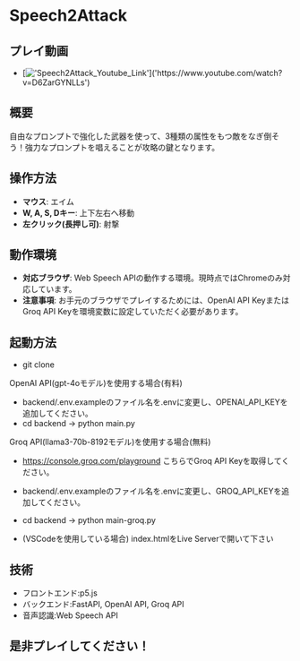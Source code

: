 # Speech2Attack

## プレイ動画

- [!['Speech2Attack_Youtube_Link']('https://github.com/user-attachments/assets/e4699f2c-7628-4858-90f8-f7374e3d1d7d')]('https://www.youtube.com/watch?v=D6ZarGYNLLs')


## 概要

自由なプロンプトで強化した武器を使って、3種類の属性をもつ敵をなぎ倒そう！強力なプロンプトを唱えることが攻略の鍵となります。

## 操作方法

- **マウス**: エイム
- **W, A, S, Dキー**: 上下左右へ移動
- **左クリック(長押し可)**: 射撃

## 動作環境

- **対応ブラウザ**: Web Speech APIの動作する環境。現時点ではChromeのみ対応しています。
- **注意事項**: お手元のブラウザでプレイするためには、OpenAI API KeyまたはGroq API Keyを環境変数に設定していただく必要があります。

## 起動方法

- git clone

OpenAI API(gpt-4oモデル)を使用する場合(有料)
- backend/.env.exampleのファイル名を.envに変更し、OPENAI_API_KEYを追加してください。
- cd backend -> python main.py

Groq API(llama3-70b-8192モデル)を使用する場合(無料)
- https://console.groq.com/playground こちらでGroq API Keyを取得してください。
- backend/.env.exampleのファイル名を.envに変更し、GROQ_API_KEYを追加してください。
- cd backend -> python main-groq.py

- (VSCodeを使用している場合) index.htmlをLive Serverで開いて下さい

## 技術
- フロントエンド:p5.js
- バックエンド:FastAPI, OpenAI API, Groq API
- 音声認識:Web Speech API

## 是非プレイしてください！

